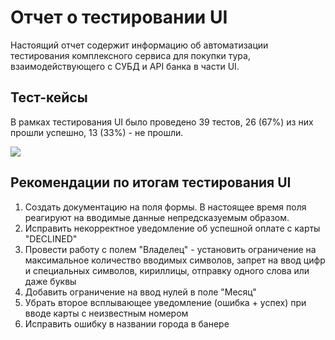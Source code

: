 # Отчет о тестировании UI

Настоящий отчет содержит информацию об автоматизации тестирования комплексного сервиса для покупки тура, взаимодействующего с СУБД и API банка в части UI.

## Тест-кейсы
В рамках тестирования UI было проведено 39 тестов, 26 (67%) из них прошли успешно, 13 (33%) - не прошли.

![](D:/Downloads/AllureReport3.png)

## Рекомендации по итогам тестирования UI
1. Создать документацию на поля формы. В настоящее время поля реагируют на вводимые данные непредсказуемым образом.
2. Исправить некорректное уведомление об успешной оплате с карты "DECLINED"
3. Провести работу с полем "Владелец" - установить ограничение на максимальное количество вводимых символов, запрет на ввод цифр и специальных символов, кириллицы, отправку одного слова или даже буквы
4. Добавить ограничение на ввод нулей в поле "Месяц"
5. Убрать второе всплывающее уведомление (ошибка + успех) при вводе карты с неизвестным номером
6. Исправить ошибку в названии города в банере